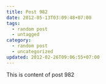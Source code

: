 ```yaml
---
title: Post 982
date: 2012-05-13T03:09:48+07:00
tags:
  - random post
  - untagged
category:
  - random post
  - uncategorized
updated: 2012-02-26T09:06:55+07:00
---
```

This is content of post 982